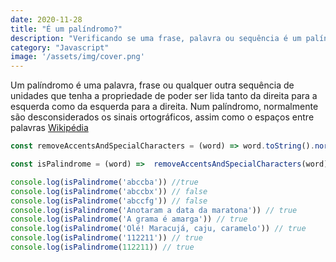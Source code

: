 ```yaml
---
date: 2020-11-28
title: "É um palíndromo?"
description: "Verificando se uma frase, palavra ou sequência é um palíndromo"
category: "Javascript"
image: '/assets/img/cover.png'
---
```


Um palíndromo é uma palavra, frase ou qualquer outra sequência de unidades que tenha a propriedade de poder ser lida tanto da direita para a esquerda como da esquerda para a direita. Num palíndromo, normalmente são desconsiderados os sinais ortográficos, assim como o espaços entre palavras <a href="https://pt.wikipedia.org/wiki/Pal%C3%ADndromo" target="_blank" rel="noopener noreferrer">Wikipédia</a>

``` javascript
const removeAccentsAndSpecialCharacters = (word) => word.toString().normalize('NFD').replace(/[^\w\s]/gi, '')

const isPalindrome = (word) =>  removeAccentsAndSpecialCharacters(word).toLowerCase().replace(/\s/g, "") === removeAccentsAndSpecialCharacters(word).split('').reverse().join('').replace(/\s/g, "").toLowerCase();

console.log(isPalindrome('abccba')) //true
console.log(isPalindrome('abccbx')) // false
console.log(isPalindrome('abccfg')) // false
console.log(isPalindrome('Anotaram a data da maratona')) // true
console.log(isPalindrome('A grama é amarga')) // true
console.log(isPalindrome('Olé! Maracujá, caju, caramelo')) // true
console.log(isPalindrome('112211')) // true
console.log(isPalindrome(112211)) // true
```
